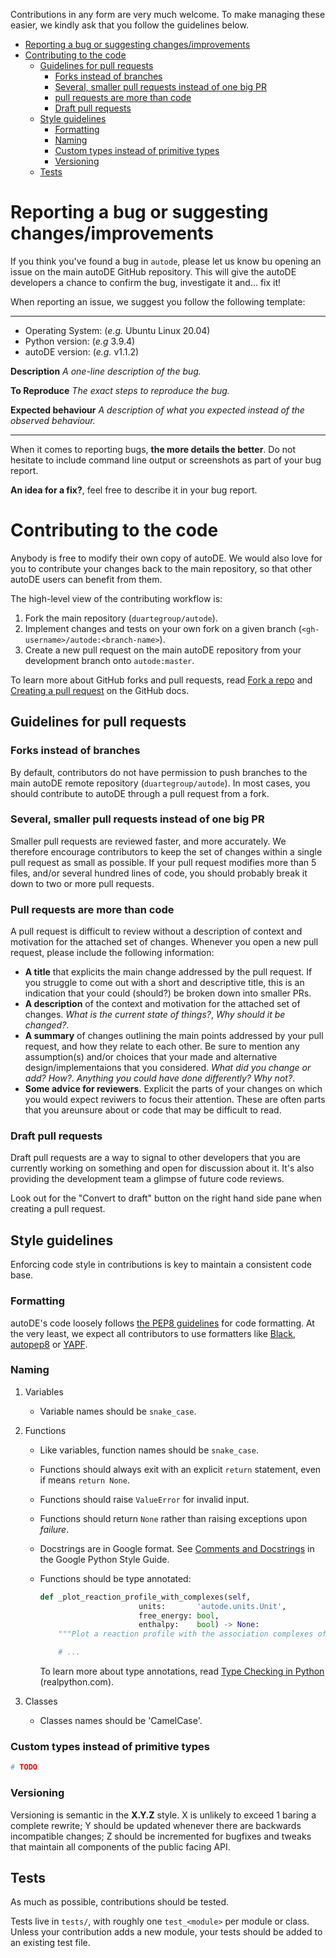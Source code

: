 Contributions in any form are very much welcome. To make managing these easier, we kindly ask that you follow the guidelines below.

- [Reporting a bug or suggesting changes/improvements](#orgd7dedb1)
- [Contributing to the code](#org6e13923)
  - [Guidelines for pull requests](#org1a7d337)
    - [Forks instead of branches](#org0369d1a)
    - [Several, smaller pull requests instead of one big PR](#org7832279)
    - [pull requests are more than code](#org59a4e91)
    - [Draft pull requests](#org2778063)
  - [Style guidelines](#orge8e74f9)
    - [Formatting](#orgc05cbd2)
    - [Naming](#org79aee40)
    - [Custom types instead of primitive types](#org8f04bda)
    - [Versioning](#org49821aa)
  - [Tests](#org252e70b)


<a id="orgd7dedb1"></a>

# Reporting a bug or suggesting changes/improvements

If you think you've found a bug in `autode`, please let us know bu opening an issue on the main autoDE GitHub repository. This will give the autoDE developers a chance to confirm the bug, investigate it and&#x2026; fix it!

When reporting an issue, we suggest you follow the following template:

---

-   Operating System: (*e.g.* Ubuntu Linux 20.04)
-   Python version: (*e.g* 3.9.4)
-   autoDE version: (*e.g.* v1.1.2)

**Description** *A one-line description of the bug.*

**To Reproduce** *The exact steps to reproduce the bug.*

**Expected behaviour** *A description of what you expected instead of the observed behaviour.*

---

When it comes to reporting bugs, **the more details the better**. Do not hesitate to include command line output or screenshots as part of your bug report.

**An idea for a fix?**, feel free to describe it in your bug report.


<a id="org6e13923"></a>

# Contributing to the code

Anybody is free to modify their own copy of autoDE. We would also love for you to contribute your changes back to the main repository, so that other autoDE users can benefit from them.

The high-level view of the contributing workflow is:

1.  Fork the main repository (`duartegroup/autode`).
2.  Implement changes and tests on your own fork on a given branch (`<gh-username>/autode:<branch-name>`).
3.  Create a new pull request on the main autoDE repository from your development branch onto `autode:master`.

To learn more about GitHub forks and pull requests, read [Fork a repo](https://docs.github.com/en/get-started/quickstart/fork-a-repo) and [Creating a pull request](https://docs.github.com/en/github/collaborating-with-pull-requests/proposing-changes-to-your-work-with-pull-requests/creating-a-pull-request) on the GitHub docs.


<a id="org1a7d337"></a>

## Guidelines for pull requests


<a id="org0369d1a"></a>

### Forks instead of branches

By default, contributors do not have permission to push branches to the main autoDE remote repository (`duartegroup/autode`). In most cases, you should contribute to autoDE through a pull request from a fork.


<a id="org7832279"></a>

### Several, smaller pull requests instead of one big PR

Smaller pull requests are reviewed faster, and more accurately. We therefore encourage contributors to keep the set of changes within a single pull request as small as possible. If your pull request modifies more than 5 files, and/or several hundred lines of code, you should probably break it down to two or more pull requests.


<a id="org59a4e91"></a>

### Pull requests are more than code

A pull request is difficult to review without a description of context and motivation for the attached set of changes. Whenever you open a new pull request, please include the following information:

-   **A title** that explicits the main change addressed by the pull request. If you struggle to come out with a short and descriptive title, this is an indication that your could (should?) be broken down into smaller PRs.
-   **A description** of the context and motivation for the attached set of changes. *What is the current state of things?*, *Why should it be changed?*.
-   **A summary** of changes outlining the main points addressed by your pull request, and how they relate to each other. Be sure to mention any assumption(s) and/or choices that your made and alternative design/implementaions that you considered. *What did you change or add?* *How?*. *Anything you could have done differently? Why not?*.
-   **Some advice for reviewers**. Explicit the parts of your changes on which you would expect reviwers to focus their attention. These are often parts that you areunsure about or code that may be difficult to read.


<a id="org2778063"></a>

### Draft pull requests

Draft pull requests are a way to signal to other developers that you are currently working on something and open for discussion about it. It's also providing the development team a glimpse of future code reviews.

Look out for the "Convert to draft" button on the right hand side pane when creating a pull request.


<a id="orge8e74f9"></a>

## Style guidelines

Enforcing code style in contributions is key to maintain a consistent code base.


<a id="orgc05cbd2"></a>

### Formatting

autoDE's code loosely follows [the PEP8 guidelines](https://www.python.org/dev/peps/pep-0008/) for code formatting. At the very least, we expect all contributors to use formatters like [Black](https://github.com/psf/black), [autopep8](https://github.com/hhatto/autopep8) or [YAPF](https://github.com/google/yapf).


<a id="org79aee40"></a>

### Naming

1.  Variables

    -   Variable names should be `snake_case`.

2.  Functions

    -   Like variables, function names should be `snake_case`.
    -   Functions should always exit with an explicit `return` statement, even if means `return None`.
    -   Functions should raise `ValueError` for invalid input.
    -   Functions should return `None` rather than raising exceptions upon *failure*.
    -   Docstrings are in Google format. See [Comments and Docstrings](https://google.github.io/styleguide/pyguide.html#38-comments-and-docstrings) in the Google Python Style Guide.
    -   Functions should be type annotated:
        
        ```python
        def _plot_reaction_profile_with_complexes(self,
        					  units:       'autode.units.Unit',
        					  free_energy: bool,
        					  enthalpy:    bool) -> None:
            """Plot a reaction profile with the association complexes of R, P"""
        
            # ...
        ```
        
        To learn more about type annotations, read [Type Checking in Python](https://realpython.com/python-type-checking/) (realpython.com).

3.  Classes

    -   Classes names should be 'CamelCase'.


<a id="org8f04bda"></a>

### Custom types instead of primitive types

```python
# TODO
```


<a id="org49821aa"></a>

### Versioning

Versioning is semantic in the **X.Y.Z** style. X is unlikely to exceed 1 baring a complete rewrite; Y should be updated whenever there are backwards incompatible changes; Z should be incremented for bugfixes and tweaks that maintain all components of the public facing API.


<a id="org252e70b"></a>

## Tests

As much as possible, contributions should be tested.

Tests live in `tests/`, with roughly one `test_<module>` per module or class. Unless your contribution adds a new module, your tests should be added to an existing test file.
